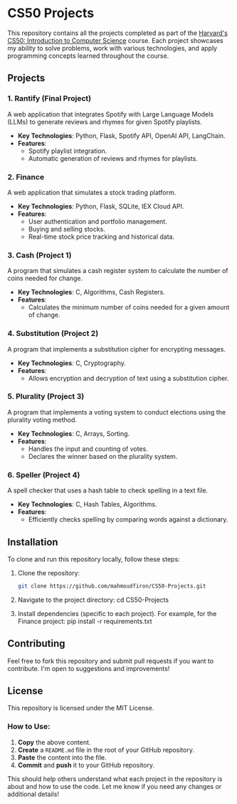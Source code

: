 # CS50 Projects

This repository contains all the projects completed as part of the [Harvard's CS50: Introduction to Computer Science](https://cs50.harvard.edu/) course. Each project showcases my ability to solve problems, work with various technologies, and apply programming concepts learned throughout the course.

## Projects

### 1. **Rantify (Final Project)**
   A web application that integrates Spotify with Large Language Models (LLMs) to generate reviews and rhymes for given Spotify playlists.
   - **Key Technologies**: Python, Flask, Spotify API, OpenAI API, LangChain.
   - **Features**: 
     - Spotify playlist integration.
     - Automatic generation of reviews and rhymes for playlists.

### 2. **Finance**
   A web application that simulates a stock trading platform.
   - **Key Technologies**: Python, Flask, SQLite, IEX Cloud API.
   - **Features**: 
     - User authentication and portfolio management.
     - Buying and selling stocks.
     - Real-time stock price tracking and historical data.

### 3. **Cash (Project 1)**
   A program that simulates a cash register system to calculate the number of coins needed for change.
   - **Key Technologies**: C, Algorithms, Cash Registers.
   - **Features**: 
     - Calculates the minimum number of coins needed for a given amount of change.
   
### 4. **Substitution (Project 2)**
   A program that implements a substitution cipher for encrypting messages.
   - **Key Technologies**: C, Cryptography.
   - **Features**: 
     - Allows encryption and decryption of text using a substitution cipher.
   
### 5. **Plurality (Project 3)**
   A program that implements a voting system to conduct elections using the plurality voting method.
   - **Key Technologies**: C, Arrays, Sorting.
   - **Features**: 
     - Handles the input and counting of votes.
     - Declares the winner based on the plurality system.

### 6. **Speller (Project 4)**
   A spell checker that uses a hash table to check spelling in a text file.
   - **Key Technologies**: C, Hash Tables, Algorithms.
   - **Features**: 
     - Efficiently checks spelling by comparing words against a dictionary.

## Installation

To clone and run this repository locally, follow these steps:

1. Clone the repository:

   ```bash
   git clone https://github.com/mahmoudfiron/CS50-Projects.git
2. Navigate to the project directory:
   cd CS50-Projects
3. Install dependencies (specific to each project). For example, for the Finance project:
   pip install -r requirements.txt

## Contributing
 
Feel free to fork this repository and submit pull requests if you want to contribute. I'm open to suggestions and improvements!

## License

This repository is licensed under the MIT License.
### How to Use:
1. **Copy** the above content.
2. **Create** a `README.md` file in the root of your GitHub repository.
3. **Paste** the content into the file.
4. **Commit** and **push** it to your GitHub repository.

This should help others understand what each project in the repository is about and how to use the code. Let me know if you need any changes or additional details!
